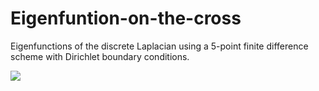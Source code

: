 # Eigenfuntion-on-the-cross

Eigenfunctions of the discrete Laplacian using a 5-point finite difference scheme with Dirichlet boundary conditions.

![](eigenCross.gif)
